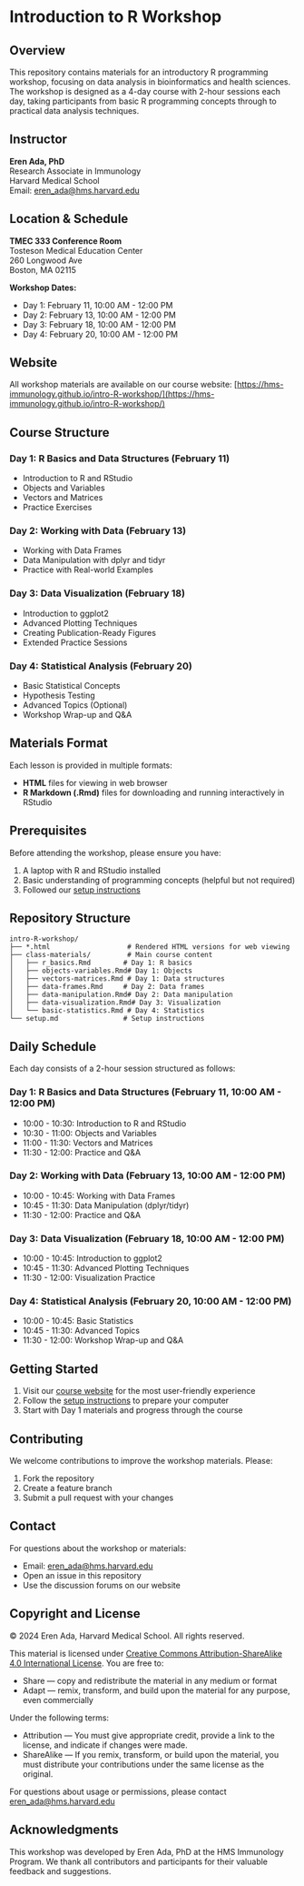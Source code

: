 # Introduction to R Workshop

## Overview

This repository contains materials for an introductory R programming workshop, focusing on data analysis in bioinformatics and health sciences. The workshop is designed as a 4-day course with 2-hour sessions each day, taking participants from basic R programming concepts through to practical data analysis techniques.

## Instructor

**Eren Ada, PhD**  
Research Associate in Immunology  
Harvard Medical School  
Email: eren_ada@hms.harvard.edu

## Location & Schedule

**TMEC 333 Conference Room**  
Tosteson Medical Education Center  
260 Longwood Ave  
Boston, MA 02115

**Workshop Dates:**
- Day 1: February 11, 10:00 AM - 12:00 PM
- Day 2: February 13, 10:00 AM - 12:00 PM
- Day 3: February 18, 10:00 AM - 12:00 PM
- Day 4: February 20, 10:00 AM - 12:00 PM

## Website

All workshop materials are available on our course website:
[https://hms-immunology.github.io/intro-R-workshop/](https://hms-immunology.github.io/intro-R-workshop/)

## Course Structure

### Day 1: R Basics and Data Structures (February 11)
- Introduction to R and RStudio
- Objects and Variables
- Vectors and Matrices
- Practice Exercises

### Day 2: Working with Data (February 13)
- Working with Data Frames
- Data Manipulation with dplyr and tidyr
- Practice with Real-world Examples

### Day 3: Data Visualization (February 18)
- Introduction to ggplot2
- Advanced Plotting Techniques
- Creating Publication-Ready Figures
- Extended Practice Sessions

### Day 4: Statistical Analysis (February 20)
- Basic Statistical Concepts
- Hypothesis Testing
- Advanced Topics (Optional)
- Workshop Wrap-up and Q&A

## Materials Format

Each lesson is provided in multiple formats:
- **HTML** files for viewing in web browser
- **R Markdown (.Rmd)** files for downloading and running interactively in RStudio

## Prerequisites

Before attending the workshop, please ensure you have:
1. A laptop with R and RStudio installed
2. Basic understanding of programming concepts (helpful but not required)
3. Followed our [setup instructions](setup.md)

## Repository Structure

```
intro-R-workshop/
├── *.html                   # Rendered HTML versions for web viewing
├── class-materials/         # Main course content
│   ├── r_basics.Rmd        # Day 1: R basics
│   ├── objects-variables.Rmd# Day 1: Objects
│   ├── vectors-matrices.Rmd # Day 1: Data structures
│   ├── data-frames.Rmd     # Day 2: Data frames
│   ├── data-manipulation.Rmd# Day 2: Data manipulation
│   ├── data-visualization.Rmd# Day 3: Visualization
│   └── basic-statistics.Rmd # Day 4: Statistics
└── setup.md                # Setup instructions
```

## Daily Schedule

Each day consists of a 2-hour session structured as follows:

### Day 1: R Basics and Data Structures (February 11, 10:00 AM - 12:00 PM)
- 10:00 - 10:30: Introduction to R and RStudio
- 10:30 - 11:00: Objects and Variables
- 11:00 - 11:30: Vectors and Matrices
- 11:30 - 12:00: Practice and Q&A

### Day 2: Working with Data (February 13, 10:00 AM - 12:00 PM)
- 10:00 - 10:45: Working with Data Frames
- 10:45 - 11:30: Data Manipulation (dplyr/tidyr)
- 11:30 - 12:00: Practice and Q&A

### Day 3: Data Visualization (February 18, 10:00 AM - 12:00 PM)
- 10:00 - 10:45: Introduction to ggplot2
- 10:45 - 11:30: Advanced Plotting Techniques
- 11:30 - 12:00: Visualization Practice

### Day 4: Statistical Analysis (February 20, 10:00 AM - 12:00 PM)
- 10:00 - 10:45: Basic Statistics
- 10:45 - 11:30: Advanced Topics
- 11:30 - 12:00: Workshop Wrap-up and Q&A

## Getting Started

1. Visit our [course website](https://hms-immunology.github.io/intro-R-workshop/) for the most user-friendly experience
2. Follow the [setup instructions](setup.md) to prepare your computer
3. Start with Day 1 materials and progress through the course

## Contributing

We welcome contributions to improve the workshop materials. Please:
1. Fork the repository
2. Create a feature branch
3. Submit a pull request with your changes

## Contact

For questions about the workshop or materials:
- Email: eren_ada@hms.harvard.edu
- Open an issue in this repository
- Use the discussion forums on our website

## Copyright and License

© 2024 Eren Ada, Harvard Medical School. All rights reserved.

This material is licensed under [Creative Commons Attribution-ShareAlike 4.0 International License](https://creativecommons.org/licenses/by-sa/4.0/). You are free to:
- Share — copy and redistribute the material in any medium or format
- Adapt — remix, transform, and build upon the material for any purpose, even commercially

Under the following terms:
- Attribution — You must give appropriate credit, provide a link to the license, and indicate if changes were made.
- ShareAlike — If you remix, transform, or build upon the material, you must distribute your contributions under the same license as the original.

For questions about usage or permissions, please contact eren_ada@hms.harvard.edu

## Acknowledgments

This workshop was developed by Eren Ada, PhD at the HMS Immunology Program. We thank all contributors and participants for their valuable feedback and suggestions. 